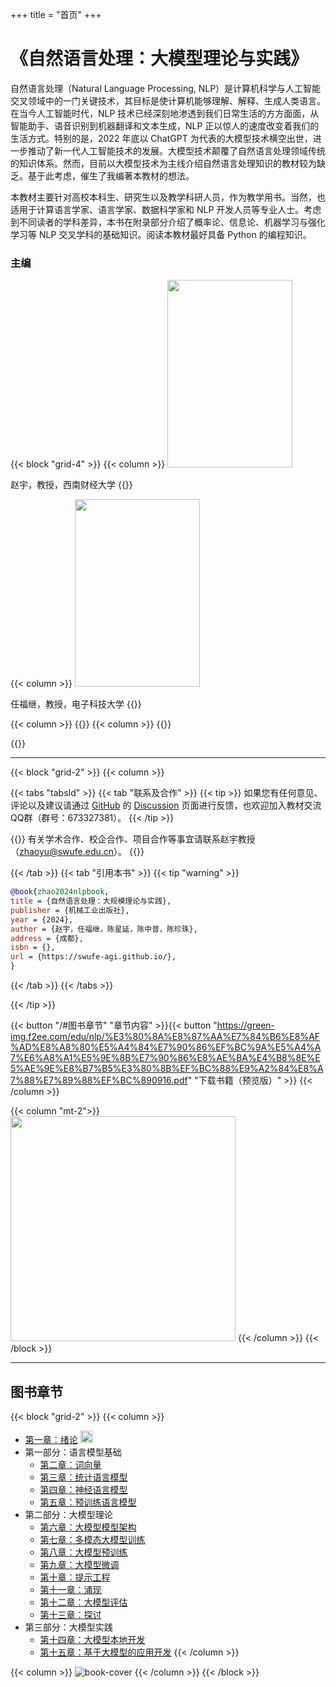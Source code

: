 +++
title = "首页"
+++

# 《自然语言处理：大模型理论与实践》

自然语言处理（Natural Language Processing, NLP）是计算机科学与人工智能交叉领域中的一门关键技术，其目标是使计算机能够理解、解释、生成人类语言。在当今人工智能时代，NLP 技术已经深刻地渗透到我们日常生活的方方面面，从智能助手、语音识别到机器翻译和文本生成，NLP 正以惊人的速度改变着我们的生活方式。特别的是，2022 年底以 ChatGPT 为代表的大模型技术横空出世，进一步推动了新一代人工智能技术的发展。大模型技术颠覆了自然语言处理领域传统的知识体系。然而，目前以大模型技术为主线介绍自然语言处理知识的教材较为缺乏。基于此考虑，催生了我编著本教材的想法。

本教材主要针对高校本科生、研究生以及教学科研人员，作为教学用书。当然，也适用于计算语言学家、语言学家、数据科学家和 NLP 开发人员等专业人士。考虑到不同读者的学科差异，本书在附录部分介绍了概率论、信息论、机器学习与强化学习等 NLP 交叉学科的基础知识。阅读本教材最好具备 Python 的编程知识。

### 主编

{{< block "grid-4" >}}
{{< column >}}
<img src="https://green-img.f2ee.com/edu/nlp/zhao.jpg" width="200" height="300"/>

赵宇，教授，西南财经大学
{{</column>}}

{{< column >}}
<img src="https://green-img.f2ee.com/edu/nlp/ren.png" width="200" height="300" />

任福继，教授，电子科技大学
{{</column>}}

{{< column >}}
{{</column>}}
{{< column >}}
{{</column>}}

{{</block>}}

---

{{< block "grid-2" >}}
{{< column >}}

{{< tabs "tabsId" >}}
{{< tab "联系及合作" >}}
{{< tip >}}
如果您有任何意见、评论以及建议请通过 [GitHub](https://github.com/swufe-agi/NLP-book) 的 [Discussion](https://github.com/swufe-agi/NLP-book/discussions) 页面进行反馈，也欢迎加入教材交流QQ群（群号：673327381）。
{{< /tip >}}

{{<tip>}}
有关学术合作、校企合作、项目合作等事宜请联系赵宇教授（zhaoyu@swufe.edu.cn）。
{{</tip>}}

{{< /tab >}}
{{< tab "引用本书" >}}
{{< tip "warning" >}}

```bibtex
@book{zhao2024nlpbook,
title = {自然语言处理：大规模理论与实践},
publisher = {机械工业出版社},
year = {2024},
author = {赵宇，任福继，陈星延，陈中普，陈珍珠},
address = {成都},
isbn = {},
url = {https://swufe-agi.github.io/},
}
```

{{< /tab >}}
{{< /tabs >}}

{{< /tip >}}

{{< button "/#图书章节" "章节内容" >}}{{< button "https://green-img.f2ee.com/edu/nlp/%E3%80%8A%E8%87%AA%E7%84%B6%E8%AF%AD%E8%A8%80%E5%A4%84%E7%90%86%EF%BC%9A%E5%A4%A7%E6%A8%A1%E5%9E%8B%E7%90%86%E8%AE%BA%E4%B8%8E%E5%AE%9E%E8%B7%B5%E3%80%8B%EF%BC%88%E9%A2%84%E8%A7%88%E7%89%88%EF%BC%890916.pdf" "下载书籍（预览版）" >}}
{{< /column >}}

{{< column "mt-2">}}
<img src="https://green-img.f2ee.com/edu/nlp/qq-group-v2.jpg" width="360" />
{{< /column >}}
{{< /block >}}

---

## 图书章节

{{< block "grid-2" >}}
{{< column >}}

- [第一章：绪论](https://green-img.f2ee.com/edu/nlp/slides/chapter-01.pdf) <img src="https://green-img.f2ee.com/edu/nlp/ppt.svg" width="20" />
- 第一部分：语言模型基础
  - [第二章：词向量](/)
  - [第三章：统计语言模型](/)
  - [第四章：神经语言模型](/)
  - [第五章：预训练语言模型](/)
- 第二部分：大模型理论
  - [第六章：大模型模型架构](/)
  - [第七章：多模态大模型训练](/)
  - [第八章：大模型预训练](/)
  - [第九章：大模型微调](/)
  - [第十章：提示工程](/)
  - [第十一章：涌现](/)
  - [第十二章：大模型评估](/)
  - [第十三章：探讨](/)
- 第三部分：大模型实践
  - [第十四章：大模型本地开发](/)
  - [第十五章：基于大模型的应用开发](/)
    {{< /column >}}

{{< column >}}
![book-cover](https://green-img.f2ee.com/edu/nlp/3D-book-cover.png)
{{< /column >}}
{{< /block >}}
